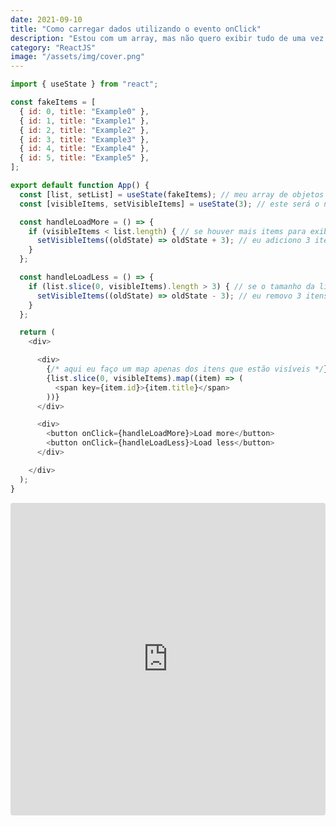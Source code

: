 ```yaml
---
date: 2021-09-10
title: "Como carregar dados utilizando o evento onClick"
description: "Estou com um array, mas não quero exibir tudo de uma vez só, como faço para carregar apenas quando o usuário quiser?"
category: "ReactJS"
image: "/assets/img/cover.png"
---
```




```javascript
import { useState } from "react";

const fakeItems = [
  { id: 0, title: "Example0" },
  { id: 1, title: "Example1" },
  { id: 2, title: "Example2" },
  { id: 3, title: "Example3" },
  { id: 4, title: "Example4" },
  { id: 5, title: "Example5" },
];

export default function App() {
  const [list, setList] = useState(fakeItems); // meu array de objetos
  const [visibleItems, setVisibleItems] = useState(3); // este será o número de itens que serão exibidos na tela

  const handleLoadMore = () => {
    if (visibleItems < list.length) { // se houver mais items para exibir
      setVisibleItems((oldState) => oldState + 3); // eu adiciono 3 itens
    }
  };

  const handleLoadLess = () => {
    if (list.slice(0, visibleItems).length > 3) { // se o tamanho da lista for maior que 3
      setVisibleItems((oldState) => oldState - 3); // eu removo 3 itens
    }
  };

  return (
    <div>

      <div>
        {/* aqui eu faço um map apenas dos itens que estão visíveis */}
        {list.slice(0, visibleItems).map((item) => (
          <span key={item.id}>{item.title}</span>
        ))}
      </div>

      <div>
        <button onClick={handleLoadMore}>Load more</button>
        <button onClick={handleLoadLess}>Load less</button>
      </div>

    </div>
  );
}

```

<iframe 
    src="https://codesandbox.io/embed/on-click-load-items-from-array-qcmyz?fontsize=14&hidenavigation=1&theme=dark"
    style="width:100%; height:500px; border:0; border-radius: 4px; overflow:hidden;"
    title="on-click-load-items-from-array"
    allow="accelerometer; ambient-light-sensor; camera; encrypted-media; geolocation; gyroscope; hid; microphone; midi; payment; usb; vr; xr-spatial-tracking"
    sandbox="allow-forms allow-modals allow-popups allow-presentation allow-same-origin allow-scripts"
></iframe>


